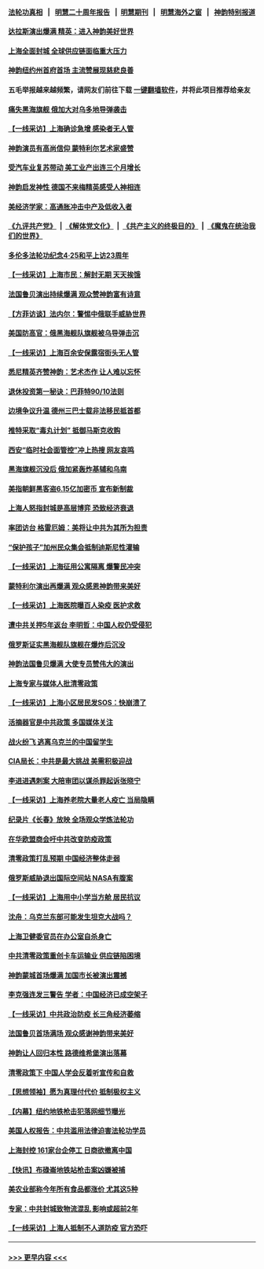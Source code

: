 #### [法轮功真相](https://github.com/gfw-breaker/truth/blob/master/README.md?t=0) &nbsp;&nbsp;|&nbsp;&nbsp; [明慧二十周年报告](https://github.com/gfw-breaker/mh-reports/blob/master/README.md?t=0) &nbsp;&nbsp;|&nbsp;&nbsp;[明慧期刊](https://github.com/gfw-breaker/mh-qikan) &nbsp;&nbsp;|&nbsp;&nbsp; [明慧海外之窗](https://github.com/gfw-breaker/mh-news/blob/master/README.md?t=0) &nbsp;&nbsp;|&nbsp;&nbsp; [神韵特别报道](https://github.com/gfw-breaker/mh-news/blob/master/shenyun.md?t=0)
#### [达拉斯演出爆满 精英：进入神韵美好世界](../pages/nf4514/n13713215.md?t=04170201) 
#### [上海全面封城 全球供应链面临重大压力](../pages/nf4514/n13713284.md?t=04170201) 
#### [神韵纽约州首府首场 主流赞展现慈悲良善](../pages/nf4514/n13713124.md?t=04170201) 
#### 五毛举报越来越频繁，请网友们前往下载 [一键翻墙软件](https://github.com/gfw-breaker/ssr-accounts)，并将此项目推荐给亲友
#### [痛失黑海旗舰 俄加大对乌多地导弹袭击](../pages/nf4514/n13713233.md?t=04170201) 
#### [【一线采访】上海确诊急增 感染者无人管](../pages/nf4514/n13713003.md?t=04170201) 
#### [神韵演员有高尚信仰 蒙特利尔艺术家盛赞](../pages/nf4514/n13713079.md?t=04170201) 
#### [受汽车业复苏带动 美工业产出连三个月增长](../pages/nf4514/n13712990.md?t=04170201) 
#### [神韵启发神性 德国不来梅精英感受人神相连](../pages/nf4514/n13713026.md?t=04170201) 
#### [美经济学家：高通胀冲击中产及低收入者](../pages/nf4514/n13712803.md?t=04170201) 
#### [《九评共产党》](https://github.com/begood0513/9ping.md/blob/master/README.md) &nbsp;|&nbsp; [《解体党文化》](../../../../jtdwh.md/blob/master/README.md)  &nbsp;|&nbsp; [《共产主义的终极目的》](../../../../gczydzjmd.md/blob/master/README.md) &nbsp;|&nbsp; [《魔鬼在统治我们的世界》](../../../../mgztzwmdsj.md/blob/master/README.md) 
#### [多伦多法轮功纪念4·25和平上访23周年](../pages/nf4514/n13712658.md?t=04170201) 
#### [【一线采访】上海市民：解封无期 天天挨饿](../pages/nf4514/n13712785.md?t=04170201) 
#### [法国鲁贝演出持续爆满 观众赞神韵富有诗意](../pages/nf4514/n13712829.md?t=04170201) 
#### [【方菲访谈】法内尔：警惕中俄联手威胁世界](../pages/nf4514/n13712693.md?t=04170201) 
#### [美国防高官：俄黑海舰队旗舰被乌导弹击沉](../pages/nf4514/n13712708.md?t=04170201) 
#### [【一线采访】上海百余安保露宿街头无人管](../pages/nf4514/n13712704.md?t=04170201) 
#### [悉尼精英齐赞神韵：艺术杰作 让人难以忘怀](../pages/nf4514/n13712635.md?t=04170201) 
#### [退休投资第一秘诀：巴菲特90/10法则](../pages/nf4514/n13712381.md?t=04170201) 
#### [边境争议升温 德州三巴士载非法移民抵首都](../pages/nf4514/n13712652.md?t=04170201) 
#### [推特采取“毒丸计划” 抵御马斯克收购](../pages/nf4514/n13712657.md?t=04170201) 
#### [西安“临时社会面管控”冲上热搜 网友哀鸣](../pages/nf4514/n13712641.md?t=04170201) 
#### [黑海旗舰沉没后 俄加紧轰炸基辅和乌南](../pages/nf4514/n13712367.md?t=04170201) 
#### [美指朝鲜黑客盗6.15亿加密币 宣布新制裁](../pages/nf4514/n13712532.md?t=04170201) 
#### [上海人怒指封城是高层博弈 恐致经济衰退](../pages/nf4514/n13712491.md?t=04170201) 
#### [率团访台 格雷厄姆：美将让中共为其所为担责](../pages/nf4514/n13712337.md?t=04170201) 
#### [“保护孩子”加州民众集会抵制迪斯尼性灌输](../pages/nf4514/n13712054.md?t=04170201) 
#### [【一线采访】上海征用公寓隔离 爆警民冲突](../pages/nf4514/n13712102.md?t=04170201) 
#### [蒙特利尔演出再爆满 观众感恩神韵带来美好](../pages/nf4514/n13712253.md?t=04170201) 
#### [【一线采访】上海医院曝百人染疫 医护求救](../pages/nf4514/n13712174.md?t=04170201) 
#### [遭中共关押5年返台 李明哲：中国人权仍受侵犯](../pages/nf4514/n13712066.md?t=04170201) 
#### [俄罗斯证实黑海舰队旗舰在爆炸后沉没](../pages/nf4514/n13711974.md?t=04170201) 
#### [神韵法国鲁贝爆满 大使专员赞伟大的演出](../pages/nf4514/n13712067.md?t=04170201) 
#### [上海专家与媒体人批清零政策](../pages/nf4514/n13712012.md?t=04170201) 
#### [【一线采访】上海小区居民发SOS：快崩溃了](../pages/nf4514/n13711016.md?t=04170201) 
#### [活摘器官是中共政策 多国媒体关注](../pages/nf4514/n13708476.md?t=04170201) 
#### [战火纷飞 逃离乌克兰的中国留学生](../pages/nf4514/n13711880.md?t=04170201) 
#### [CIA局长：中共是最大挑战 美需积极迎战](../pages/nf4514/n13711862.md?t=04170201) 
#### [李进进遇刺案 大陪审团以谋杀罪起诉张晓宁](../pages/nf4514/n13711271.md?t=04170201) 
#### [【一线采访】上海养老院大量老人疫亡 当局隐瞒](../pages/nf4514/n13711567.md?t=04170201) 
#### [纪录片《长春》放映 全场观众学炼法轮功](../pages/nf4514/n13710947.md?t=04170201) 
#### [在华欧盟商会吁中共改变防疫政策](../pages/nf4514/n13711827.md?t=04170201) 
#### [清零政策打乱预期 中国经济整体走弱](../pages/nf4514/n13711805.md?t=04170201) 
#### [俄罗斯威胁退出国际空间站 NASA有腹案](../pages/nf4514/n13711750.md?t=04170201) 
#### [【一线采访】上海用中小学当方舱 居民抗议](../pages/nf4514/n13711641.md?t=04170201) 
#### [沈舟：乌克兰东部可能发生坦克大战吗？](../pages/nf4514/n13711146.md?t=04170201) 
#### [上海卫健委官员在办公室自杀身亡](../pages/nf4514/n13711153.md?t=04170201) 
#### [中共清零政策重创卡车运输业 供应链陷困境](../pages/nf4514/n13711342.md?t=04170201) 
#### [神韵蒙城首场爆满 加国市长被演出震撼](../pages/nf4514/n13711359.md?t=04170201) 
#### [李克强连发三警告 学者：中国经济已成空架子](../pages/nf4514/n13711203.md?t=04170201) 
#### [【一线采访】中共政治防疫 长三角经济萎缩](../pages/nf4514/n13711155.md?t=04170201) 
#### [法国鲁贝首场满场 观众感谢神韵带来美好](../pages/nf4514/n13711261.md?t=04170201) 
#### [神韵让人回归本性 路德维希堡演出落幕](../pages/nf4514/n13711249.md?t=04170201) 
#### [清零政策下 中国人学会反着听宣传和自救](../pages/nf4514/n13711002.md?t=04170201) 
#### [【思想领袖】愿为真理付代价 抵制极权主义](../pages/nf4514/n13709412.md?t=04170201) 
#### [【内幕】纽约地铁枪击犯落网细节曝光](../pages/nf4514/n13710984.md?t=04170201) 
#### [美国人权报告：中共滥用法律迫害法轮功学员](../pages/nf4514/n13710903.md?t=04170201) 
#### [上海封控 161家台企停工 日商欲撤离中国](../pages/nf4514/n13710784.md?t=04170201) 
#### [【快讯】布碌崙地铁站枪击案凶嫌被捕](../pages/nf4514/n13710912.md?t=04170201) 
#### [美农业部称今年所有食品都涨价 尤其这5种](../pages/nf4514/n13710924.md?t=04170201) 
#### [专家：中共封城致物流混乱 影响或超前2年](../pages/nf4514/n13710875.md?t=04170201) 
#### [【一线采访】上海人抵制不人道防疫 官方恐吓](../pages/nf4514/n13710783.md?t=04170201) 

----
#### [ >>> 更早内容 <<< ](../indexes/nf4514-earlier.md)
